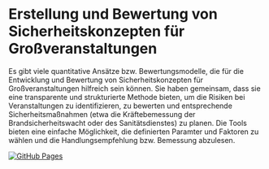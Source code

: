 # Erstellung und Bewertung von Sicherheitskonzepten für Großveranstaltungen

Es gibt viele quantitative Ansätze bzw. Bewertungsmodelle, die für die Entwicklung und Bewertung von Sicherheitskonzepten für Großveranstaltungen hilfreich sein können.
Sie haben gemeinsam, dass sie eine transparente und strukturierte Methode bieten, um die Risiken bei Veranstaltungen zu identifizieren, zu bewerten und entsprechende Sicherheitsmaßnahmen (etwa die Kräftebemessung der Brandsicherheitswacht oder des Sanitätsdienstes) zu planen.
Die Tools bieten eine einfache Möglichkeit, die definierten Paramter und Faktoren zu wählen und die Handlungsempfehlung bzw. Bemessung abzulesen.

[![GitHub Pages](https://github.com/moabits/sicherheitskonzept/actions/workflows/static.yml/badge.svg)](https://github.com/moabits/sicherheitskonzept/actions/workflows/static.yml)
